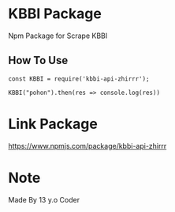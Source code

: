 # KBBI Package
Npm Package for Scrape KBBI

## How To Use

```
const KBBI = require('kbbi-api-zhirrr');

KBBI("pohon").then(res => console.log(res))

```

# Link Package
https://www.npmjs.com/package/kbbi-api-zhirrr

# Note
Made By 13 y.o Coder
